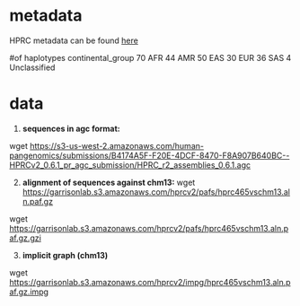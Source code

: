 # metadata 
HPRC metadata can be found [here](https://github.com/human-pangenomics/HPRC_metadata)

#of haplotypes continental_group
70 AFR 
44 AMR
50 EAS
30 EUR
36 SAS
 4 Unclassified

# data 

1. **sequences in agc format:** 

wget https://s3-us-west-2.amazonaws.com/human-pangenomics/submissions/B4174A5F-F20E-4DCF-8470-F8A907B640BC--HPRCv2_0.6.1_pr_agc_submission/HPRC_r2_assemblies_0.6.1.agc

2. **alignment of sequences against chm13:** 
wget https://garrisonlab.s3.amazonaws.com/hprcv2/pafs/hprc465vschm13.aln.paf.gz 

wget https://garrisonlab.s3.amazonaws.com/hprcv2/pafs/hprc465vschm13.aln.paf.gz.gzi 

3. **implicit graph (chm13)**

wget  https://garrisonlab.s3.amazonaws.com/hprcv2/impg/hprc465vschm13.aln.paf.gz.impg


